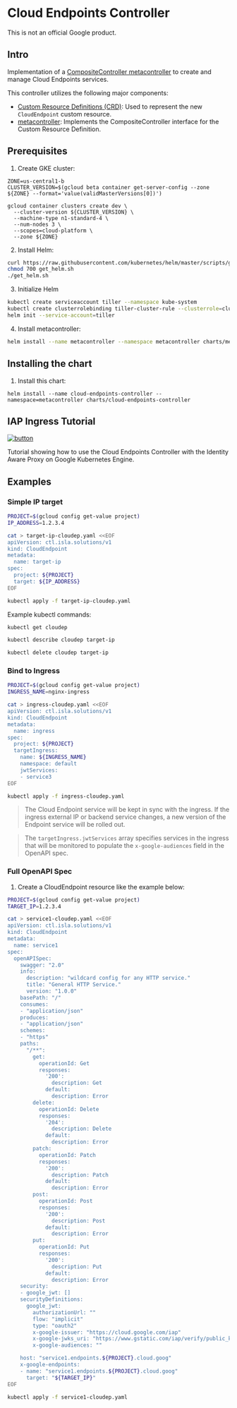 # Cloud Endpoints Controller

This is not an official Google product.

## Intro

Implementation of a [CompositeController metacontroller](https://github.com/GoogleCloudPlatform/metacontroller) to create and manage Cloud Endpoints services.

This controller utilizes the following major components:
- [Custom Resource Definitions (CRD)](https://kubernetes.io/docs/concepts/api-extension/custom-resources/): Used to represent the new `CloudEndpoint` custom resource.
- [metacontroller](https://github.com/GoogleCloudPlatform/metacontroller): Implements the CompositeController interface for the Custom Resource Definition.

## Prerequisites

1. Create GKE cluster:

```
ZONE=us-central1-b
CLUSTER_VERSION=$(gcloud beta container get-server-config --zone ${ZONE} --format='value(validMasterVersions[0])')

gcloud container clusters create dev \
  --cluster-version ${CLUSTER_VERSION} \
  --machine-type n1-standard-4 \
  --num-nodes 3 \
  --scopes=cloud-platform \
  --zone ${ZONE}
```

2. Install Helm:

```sh
curl https://raw.githubusercontent.com/kubernetes/helm/master/scripts/get > get_helm.sh
chmod 700 get_helm.sh
./get_helm.sh
```

3. Initialize Helm

```sh
kubectl create serviceaccount tiller --namespace kube-system
kubectl create clusterrolebinding tiller-cluster-rule --clusterrole=cluster-admin --serviceaccount=kube-system:tiller
helm init --service-account=tiller
```

4. Install metacontroller:

```sh
helm install --name metacontroller --namespace metacontroller charts/metacontroller
```

## Installing the chart

1. Install this chart:

```
helm install --name cloud-endpoints-controller --namespace=metacontroller charts/cloud-endpoints-controller
```

## IAP Ingress Tutorial

[![button](http://gstatic.com/cloudssh/images/open-btn.png)](https://console.cloud.google.com/cloudshell/open?git_repo=https://github.com/danisla/cloud-endpoints-controller&page=editor&tutorial=examples/iap-esp/README.md)

Tutorial showing how to use the Cloud Endpoints Controller with the Identity Aware Proxy on Google Kubernetes Engine.

## Examples

### Simple IP target

```sh
PROJECT=$(gcloud config get-value project)
IP_ADDRESS=1.2.3.4

cat > target-ip-cloudep.yaml <<EOF
apiVersion: ctl.isla.solutions/v1
kind: CloudEndpoint
metadata:
  name: target-ip
spec:
  project: ${PROJECT}
  target: ${IP_ADDRESS}
EOF

kubectl apply -f target-ip-cloudep.yaml
```

Example kubectl commands:

```sh
kubectl get cloudep

kubectl describe cloudep target-ip

kubectl delete cloudep target-ip
```

### Bind to Ingress

```sh
PROJECT=$(gcloud config get-value project)
INGRESS_NAME=nginx-ingress

cat > ingress-cloudep.yaml <<EOF
apiVersion: ctl.isla.solutions/v1
kind: CloudEndpoint
metadata:
  name: ingress
spec:
  project: ${PROJECT}
  targetIngress:
    name: ${INGRESS_NAME}
    namespace: default
    jwtServices:
    - service3
EOF

kubectl apply -f ingress-cloudep.yaml
```

> The Cloud Endpoint service will be kept in sync with the ingress. If the ingress external IP or backend service changes, a new version of the Endpoint service will be rolled out.

> The `targetIngress.jwtServices` array specifies services in the ingress that will be monitored to populate the `x-google-audiences` field in the OpenAPI spec.

### Full OpenAPI Spec

1. Create a CloudEndpoint resource like the example below:

```sh
PROJECT=$(gcloud config get-value project)
TARGET_IP=1.2.3.4

cat > service1-cloudep.yaml <<EOF
apiVersion: ctl.isla.solutions/v1
kind: CloudEndpoint
metadata:
  name: service1
spec:
  openAPISpec:
    swagger: "2.0"
    info:
      description: "wildcard config for any HTTP service."
      title: "General HTTP Service."
      version: "1.0.0"
    basePath: "/"
    consumes:
    - "application/json"
    produces:
    - "application/json"
    schemes:
    - "https"
    paths:
      "/**":
        get:
          operationId: Get
          responses:
            '200':
              description: Get
            default:
              description: Error
        delete:
          operationId: Delete
          responses:
            '204':
              description: Delete
            default:
              description: Error
        patch:
          operationId: Patch
          responses:
            '200':
              description: Patch
            default:
              description: Error
        post:
          operationId: Post
          responses:
            '200':
              description: Post
            default:
              description: Error
        put:
          operationId: Put
          responses:
            '200':
              description: Put
            default:
              description: Error
    security:
    - google_jwt: []
    securityDefinitions:
      google_jwt:
        authorizationUrl: ""
        flow: "implicit"
        type: "oauth2"
        x-google-issuer: "https://cloud.google.com/iap"
        x-google-jwks_uri: "https://www.gstatic.com/iap/verify/public_key-jwk"
        x-google-audiences: ""

    host: "service1.endpoints.${PROJECT}.cloud.goog"
    x-google-endpoints:
    - name: "service1.endpoints.${PROJECT}.cloud.goog"
      target: "${TARGET_IP}"
EOF

kubectl apply -f service1-cloudep.yaml
```